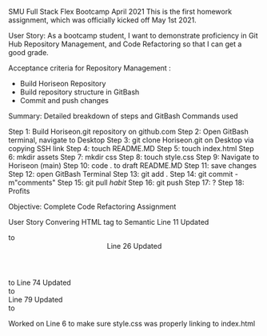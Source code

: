 SMU Full Stack Flex Bootcamp April 2021
This is the first homework assignment, which was officially kicked off May 1st 2021.

User Story: 
As a bootcamp student, I want to demonstrate proficiency in Git Hub Repository Management, and Code Refactoring so that I can get a good grade.

Acceptance criteria for Repository Management :
- Build Horiseon Repository 
- Build repository structure in GitBash
- Commit and push changes 

Summary: Detailed breakdown of steps and GitBash Commands used

Step 1: Build Horiseon.git repository on github.com
Step 2: Open GitBash terminal, navigate to Desktop
Step 3: git clone Horiseon.git on Desktop via copying SSH link
Step 4: touch README.MD
Step 5: touch index.html
Step 6: mkdir assets
Step 7: mkdir css
Step 8: touch style.css
Step 9: Navigate to Horiseon (main)
Step 10: code . to draft README.MD
Step 11: save changes
Step 12: open GitBash Terminal
Step 13: git add .
Step 14: git commit -m"comments"
Step 15: git pull *habit*
Step 16: git push
Step 17: ?
Step 18: Profits

Objective: Complete Code Refactoring Assignment

User Story
Convering HTML tag to Semantic
    Line 11 Updated <div> to <header>
    Line 26 Updated </div> to </header>
    Line 74 Updated <div> to <footer>
    Line 79 Updated </div> to </footer>

Worked on Line 6 to make sure style.css was properly linking to index.html 